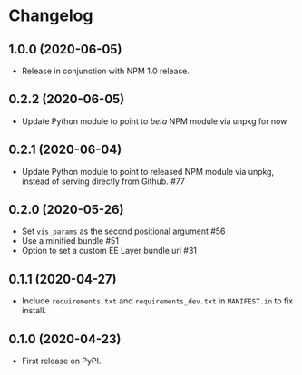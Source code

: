 # Changelog

## 1.0.0 (2020-06-05)

- Release in conjunction with NPM 1.0 release.

## 0.2.2 (2020-06-05)

- Update Python module to point to _beta_ NPM module via unpkg for now

## 0.2.1 (2020-06-04)

- Update Python module to point to released NPM module via unpkg, instead of serving directly from Github. #77

## 0.2.0 (2020-05-26)

- Set `vis_params` as the second positional argument #56
- Use a minified bundle #51
- Option to set a custom EE Layer bundle url #31

## 0.1.1 (2020-04-27)

- Include `requirements.txt` and `requirements_dev.txt` in `MANIFEST.in` to fix install.

## 0.1.0 (2020-04-23)

- First release on PyPI.
